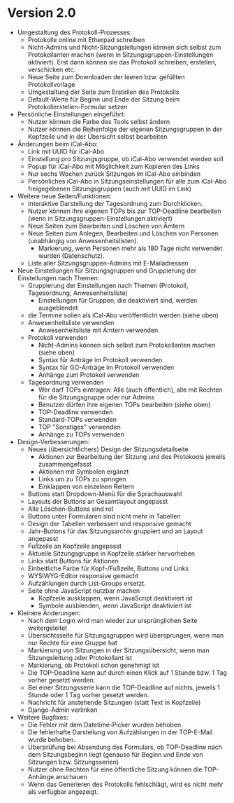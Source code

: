 Version 2.0
===========
  * Umgestaltung des Protokoll-Prozesses:
    * Protokolle online mit Etherpad schreiben
    * Nicht-Admins und Nicht-Sitzungsleitungen können sich selbst zum Protokollanten machen (wenn in Sitzungsgruppen-Einstellungen aktiviert). Erst dann können sie das Protokoll schreiben, erstellen, verschicken etc.
    * Neue Seite zum Downloaden der leeren bzw. gefüllten Protokollvorlage
    * Umgestaltung der Seite zum Erstellen des Protokolls
    * Default-Werte für Beginn und Ende der Sitzung beim Protokollerstellen-Formular setzen
  * Persönliche Einstellungen eingeführt:
    * Nutzer können die Farbe des Tools selbst ändern
    * Nutzer können die Reihenfolge der eigenen Sitzungsgruppen in der Kopfzeile und in der Übersicht selbst bearbeiten
  * Änderungen beim iCal-Abo:
    * Link mit UUID für iCal-Abo
    * Einstellung pro Sitzungsgruppe, ob iCal-Abo verwendet werden soll
    * Popup für iCal-Abo mit Möglichkeit zum Kopieren des Links
    * Nur sechs Wochen zurück Sitzungen im iCal-Abo einbinden
    * Persönliches iCal-Abo in Sitzungseinstellungen für alle zum iCal-Abo freigegebenen Sitzungsgruppen (auch mit UUID im Link)
  * Weitere neue Seiten/Funktionen:
    * Interaktive Darstellung der Tagesordnung zum Durchklicken.
    * Nutzer können ihre eigenen TOPs bis zur TOP-Deadline bearbeiten (wenn in Sitzungsgruppen-Einstellungen aktiviert)
    * Neue Seiten zum Bearbeiten und Löschen von Ämtern
    * Neue Seiten zum Anlegen, Bearbeiten und Löschen von Personen (unabhängig von Anwesenheitslisten).
      * Markierung, wenn Personen mehr als 180 Tage nicht verwendet wurden (Datenschutz).
    * Liste aller Sitzungsgruppen-Admins mit E-Mailadressen
  * Neue Einstellungen für Sitzungsgruppen und Gruppierung der Einstellungen nach Themen:
    * Gruppierung der Einstellungen nach Themen (Protokoll, Tagesordnung, Anwesenheitsliste)
      * Einstellungen für Gruppen, die deaktiviert sind, werden ausgeblendet
    * die Termine sollen als iCal-Abo veröffentlicht werden (siehe oben)
    * Anwesenheitsliste verwenden
      * Anwesenheitsliste mit Ämtern verwenden
    * Protokoll verwenden
      * Nicht-Admins können sich selbst zum Protokollanten machen (siehe oben)
      * Syntax für Anträge im Protokoll verwenden
      * Syntax für GO-Anträge im Protokoll verwenden
      * Anhänge zum Protokoll verwenden
    * Tagesordnung verwenden
      * Wer darf TOPs eintragen: Alle (auch öffentlich), alle mit Rechten für die Sitzungsgruppe oder nur Admins
      * Benutzer dürfen ihre eigenen TOPs bearbeiten (siehe oben)
      * TOP-Deadline verwenden
      * Standard-TOPs verwenden
      * TOP "Sonstiges" verwenden
      * Anhänge zu TOPs verwenden
  * Design-Verbesserungen:
    * Neues (übersichtlichers) Design der Sitzungsdetailseite
      * Aktionen zur Bearbeitung der Sitzung und des Protokools jeweils zusammengefasst
      * Aktionen mit Symbolen ergänzt
      * Links um zu TOPs zu springen
      * Einklappen von einzelnen Reitern
    * Buttons statt Dropdown-Menü für die Sprachauswahl
    * Layouts der Buttons an Gesamtlayout angepasst
    * Alle Löschen-Buttons sind rot
    * Buttons unter Formularen sind nicht mehr in Tabellen
    * Design der Tabellen verbessert und responsive gemacht
    * Jahr-Buttons für das Sitzungsarchiv gruppiert und an Layout angepasst
    * Fußzeile an Kopfzeile angepasst
    * Aktuelle Sitzungsgruppe in Kopfzeile stärker hervorheben
    * Links statt Buttons für Aktionen
    * Einheitliche Farbe für Kopf-/Fußzeile, Buttons und Links
    * WYSIWYG-Editor responsive gemacht
    * Aufzählungen durch List-Groups ersetzt.
    * Seite ohne JavaScript nutzbar machen
      * Kopfzeile ausklappen, wenn JavaScript deaktiviert ist
      * Symbole ausblenden, wenn JavaScript deaktiviert ist
  * Kleinere Änderungen:
    * Nach dem Login wird man wieder zur ursprünglichen Seite weitergeleitet
    * Übersichtsseite für Sitzungsgruppen wird übersprungen, wenn man nur Rechte für eine Gruppe hat
    * Markierung von Sitzungen in der Sitzungsübersicht, wenn man Sitzungsleitung oder Protokollant ist
    * Markierung, ob Protokoll schon genehmigt ist
    * Die TOP-Deadline kann auf durch einen Klick auf 1 Stunde bzw. 1 Tag vorher gesetzt werden.
    * Bei einer Sitzungsserie kann die TOP-Deadline auf nichts, jeweils 1 Stunde oder 1 Tag vorher gesetzt werden.
    * Nachricht für anstehende Sitzungen (statt Text in Kopfzeile)
    * Django-Admin verlinken
  * Weitere Bugfixes:
    * Die Fehler mit dem Datetime-Picker wurden behoben.
    * Die fehlerhafte Darstellung von Aufzählungen in der TOP-E-Mail wurde behoben.
    * Überprüfung bei Absendung des Formulars, ob TOP-Deadline nach dem Sitzungsbeginn liegt (genauso für Beginn und Ende von Sitzungen bzw. Sitzungsserien)
    * Nutzer ohne Rechten für eine öffentliche Sitzung können die TOP-Anhänge anschauen
    * Wenn das Generieren des Protokolls fehlschlägt, wird es nicht mehr als verfügbar angezeigt.
